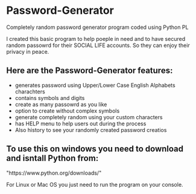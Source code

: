 # Password-Generator
Completely random password generator program coded using Python PL

I created this basic program to help poeple in need and to have 
secured random passowrd for their SOCIAL LIFE accounts. So they can enjoy their privacy in peace.

<h2>Here are the Password-Generator features:</h2>

* generates password using Upper/Lower Case English Alphabets charachters
* contains symbols and digits
* create as many passowrd as you like
* option to create without complex symbols
* generate completely random using your custom characters
* has HELP menu to help users out during the process 
* Also history to see your randomly created password creatios


<h2>To use this on windows you need to download and isntall Python from:</h2>
 "https://www.python.org/downloads/"

  For Linux or Mac OS you just need to run the program on your console.
